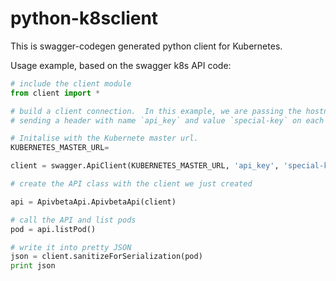 # python-k8sclient
This is swagger-codegen generated python client for Kubernetes.

Usage example, based on the swagger k8s API code:

```python
# include the client module
from client import *

# build a client connection.  In this example, we are passing the hostname as arg0, and
# sending a header with name `api_key` and value `special-key` on each call to the api.

# Initalise with the Kubernete master url.
KUBERNETES_MASTER_URL=

client = swagger.ApiClient(KUBERNETES_MASTER_URL, 'api_key', 'special-key')

# create the API class with the client we just created

api = ApivbetaApi.ApivbetaApi(client)

# call the API and list pods
pod = api.listPod()

# write it into pretty JSON
json = client.sanitizeForSerialization(pod)
print json

